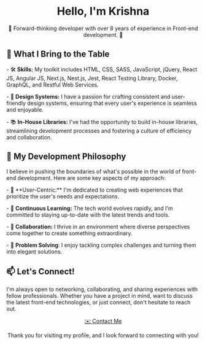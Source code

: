 <h1 align="center">Hello, I'm Krishna </h1>
<p align="center">
  🚀 Forward-thinking developer with over 8 years of experience in Front-end development. 🚀
</p>

<h2>🎯 What I Bring to the Table</h2>

 <span>-<span> 🛠️ **Skills:** My toolkit includes HTML, CSS, SASS, JavaScript, jQuery, React JS, Angular JS, Next.js, Nest.js, Jest, React Testing Library, Docker, GraphQL, and Restful Web Services. 

<span> - </span> 🎨 **Design Systems:** I have a passion for crafting consistent and user-friendly design systems, ensuring that every user's experience is seamless and enjoyable.

<span> -</span> 📚 **In-House Libraries:** I've had the opportunity to build in-house libraries, streamlining development processes and fostering a culture of efficiency and collaboration.

<h2>🚀 My Development Philosophy</h2>

<p>
  I believe in pushing the boundaries of what's possible in the world of front-end development. Here are some key aspects of my approach:
</p>

<p>
  - 🎯 **User-Centric:** I'm dedicated to creating web experiences that prioritize the user's needs and expectations.
</p>

<span> - <span>  📖 **Continuous Learning:** The tech world evolves rapidly, and I'm committed to staying up-to-date with the latest trends and tools.

<span> - </span> 🤝 **Collaboration:** I thrive in an environment where diverse perspectives come together to create something extraordinary.

<span> - <span> 🧩 **Problem Solving**: I enjoy tackling complex challenges and turning them into elegant solutions.

<h2>📫 Let's Connect!</h2>

<p>
  I'm always open to networking, collaborating, and sharing experiences with fellow professionals. Whether you have a project in mind, want to discuss the latest front-end technologies, or just connect, don't hesitate to reach out.
</p>

<p align="center">
  <a href="mailto:youremail@example.com">✉️ Contact Me</a>
</p>

<p align="center">
  Thank you for visiting my profile, and I look forward to connecting with you!
</p>

